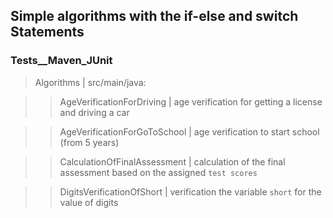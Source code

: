 
## Simple algorithms with the if-else and switch Statements ##


### Tests__Maven_JUnit ###


> Algorithms | src/main/java:

>> AgeVerificationForDriving    | age verification for getting a license and driving a car

>> AgeVerificationForGoToSchool | age verification to start school (from 5 years)

>> CalculationOfFinalAssessment | calculation of the final assessment based on the assigned `test scores`

>> DigitsVerificationOfShort    | verification the variable `short` for the value of digits
